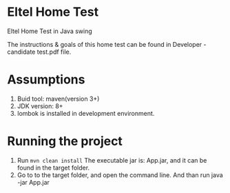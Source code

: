 # Eltel Home Test
Eltel Home Test in Java swing

The instructions & goals of this home test can be found in
Developer - candidate test.pdf file.

# Assumptions
1. Buid tool: maven(version 3+)
2. JDK version: 8+
3. lombok is installed in development environment.

# Running the project
1. Run ```mvn clean install```
The executable jar is: App.jar, and it can be found in the target folder.
2. Go to to the target folder, and open the command line. And than run java -jar App.jar
